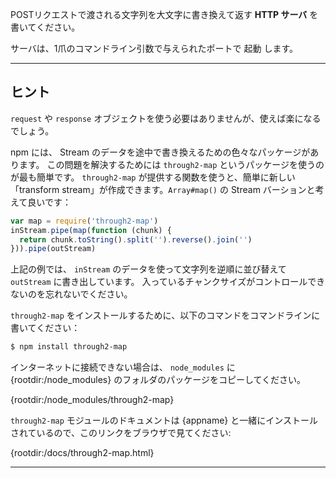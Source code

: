 POSTリクエストで渡される文字列を大文字に書き換えて返す **HTTP サーバ** を書いてください。

サーバは、1爪のコマンドライン引数で与えられたポートで 起動 します。

----------------------------------------------------------------------
## ヒント

`request` や `response` オブジェクトを使う必要はありませんが、使えば楽になるでしょう。

npm には、 Stream のデータを途中で書き換えるための色々なパッケージがあります。
この問題を解決するためには `through2-map` というパッケージを使うのが最も簡単です。
`through2-map` が提供する関数を使うと、簡単に新しい「transform stream」が作成できます。`Array#map()` の Stream バーションと考えて良いです：

```js
var map = require('through2-map')
inStream.pipe(map(function (chunk) {
  return chunk.toString().split('').reverse().join('')
})).pipe(outStream)
```

上記の例では、 `inStream` のデータを使って文字列を逆順に並び替えて `outStream` に書き出しています。
入っているチャンクサイズがコントロールできないのを忘れないでください。

`through2-map` をインストールするために、以下のコマンドをコマンドラインに書いてください：

```sh
$ npm install through2-map
```

インターネットに接続できない場合は、 `node_modules` に {rootdir:/node_modules} のフォルダのパッケージをコピーしてください。

  {rootdir:/node_modules/through2-map}

`through2-map` モジュールのドキュメントは {appname} と一緒にインストールされているので、このリンクをブラウザで見てください:

  {rootdir:/docs/through2-map.html}

----------------------------------------------------------------------
